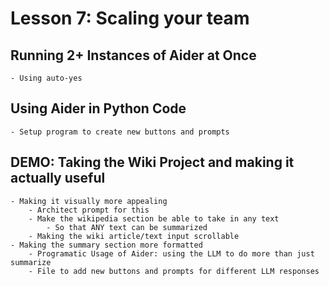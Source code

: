# Lesson 7: Scaling your team

## Running 2+ Instances of Aider at Once
    - Using auto-yes

## Using Aider in Python Code
    - Setup program to create new buttons and prompts

## DEMO: Taking the Wiki Project and making it actually useful
    - Making it visually more appealing
        - Architect prompt for this
        - Make the wikipedia section be able to take in any text
            - So that ANY text can be summarized
        - Making the wiki article/text input scrollable
    - Making the summary section more formatted
        - Programatic Usage of Aider: using the LLM to do more than just summarize
        - File to add new buttons and prompts for different LLM responses